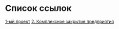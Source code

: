
# Список ссылок

[1-ый проект](piroZhooo4ek.github.io/1st_proj/ "Тренировка  ")
[2. Комплексное закрытие предприятия](piroZhooo4ek.github.io/KCP/ "Rомплексное закрытие предприятия")
